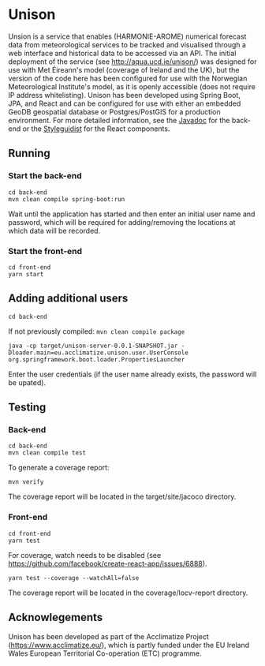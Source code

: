 # Unison
Unsion is a service that enables (HARMONIE-AROME) numerical forecast data from meteorological services to be tracked and visualised through a web interface and historical data to be accessed via an API. The initial deployment of the service (see http://aqua.ucd.ie/unison/) was designed for use with Met Éireann's model (coverage of Ireland and the UK), but the version of the code here has been configured for use with the Norwegian Meteorological Institute's model, as it is openly accessible (does not require IP address whitelisting). Unison has been developed using Spring Boot, JPA, and React and can be configured for use with either an embedded GeoDB geospatial database or Postgres/PostGIS for a production environment. For more detailed information, see the [Javadoc](https://conormuldoon.github.io/unison/docs/back-end/) for the back-end or the [Styleguidist](https://conormuldoon.github.io/unison/docs/front-end/) for the React components.

## Running

### Start the back-end

```
cd back-end
mvn clean compile spring-boot:run
```
Wait until the application has started and then enter an initial user name and password, which will be required for adding/removing the locations at which data will be recorded.

### Start the front-end

```
cd front-end
yarn start
```
## Adding additional users

```
cd back-end
```
If not previously compiled: `mvn clean compile package`
```
java -cp target/unison-server-0.0.1-SNAPSHOT.jar -Dloader.main=eu.acclimatize.unison.user.UserConsole org.springframework.boot.loader.PropertiesLauncher
```

Enter the user credentials (if the user name already exists, the password will be upated).
## Testing

### Back-end
```
cd back-end
mvn clean compile test
```
To generate a coverage report:
```
mvn verify
```
The coverage report will be located in the target/site/jacoco directory.

### Front-end
```
cd front-end
yarn test
```
For coverage, watch needs to be disabled (see https://github.com/facebook/create-react-app/issues/6888).
```
yarn test --coverage --watchAll=false
```
The coverage report will be located in the coverage/locv-report directory.

## Acknowlegements
Unison has been developed as part of the Acclimatize Project (https://www.acclimatize.eu/), which is partly funded under the EU Ireland Wales European Territorial Co-operation (ETC) programme.
